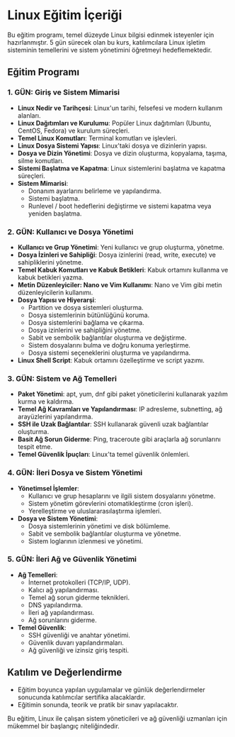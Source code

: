 # Linux Eğitim İçeriği

Bu eğitim programı, temel düzeyde Linux bilgisi edinmek isteyenler için hazırlanmıştır. 5 gün sürecek olan bu kurs, katılımcılara Linux işletim sisteminin temellerini ve sistem yönetimini öğretmeyi hedeflemektedir.

## Eğitim Programı

### **1. GÜN: Giriş ve Sistem Mimarisi**
- **Linux Nedir ve Tarihçesi**: Linux'un tarihi, felsefesi ve modern kullanım alanları.
- **Linux Dağıtımları ve Kurulumu**: Popüler Linux dağıtımları (Ubuntu, CentOS, Fedora) ve kurulum süreçleri.
- **Temel Linux Komutları**: Terminal komutları ve işlevleri.
- **Linux Dosya Sistemi Yapısı**: Linux'taki dosya ve dizinlerin yapısı.
- **Dosya ve Dizin Yönetimi**: Dosya ve dizin oluşturma, kopyalama, taşıma, silme komutları.
- **Sistemi Başlatma ve Kapatma**: Linux sistemlerini başlatma ve kapatma süreçleri.
- **Sistem Mimarisi**:
  - Donanım ayarlarını belirleme ve yapılandırma.
  - Sistemi başlatma.
  - Runlevel / boot hedeflerini değiştirme ve sistemi kapatma veya yeniden başlatma.

### **2. GÜN: Kullanıcı ve Dosya Yönetimi**
- **Kullanıcı ve Grup Yönetimi**: Yeni kullanıcı ve grup oluşturma, yönetme.
- **Dosya İzinleri ve Sahipliği**: Dosya izinlerini (read, write, execute) ve sahipliklerini yönetme.
- **Temel Kabuk Komutları ve Kabuk Betikleri**: Kabuk ortamını kullanma ve kabuk betikleri yazma.
- **Metin Düzenleyiciler: Nano ve Vim Kullanımı**: Nano ve Vim gibi metin düzenleyicilerin kullanımı.
- **Dosya Yapısı ve Hiyerarşi**:
  - Partition ve dosya sistemleri oluşturma.
  - Dosya sistemlerinin bütünlüğünü koruma.
  - Dosya sistemlerini bağlama ve çıkarma.
  - Dosya izinlerini ve sahipliğini yönetme.
  - Sabit ve sembolik bağlantılar oluşturma ve değiştirme.
  - Sistem dosyalarını bulma ve doğru konuma yerleştirme.
  - Dosya sistemi seçeneklerini oluşturma ve yapılandırma.
- **Linux Shell Script**: Kabuk ortamını özelleştirme ve script yazımı.

### **3. GÜN: Sistem ve Ağ Temelleri**
- **Paket Yönetimi**: apt, yum, dnf gibi paket yöneticilerini kullanarak yazılım kurma ve kaldırma.
- **Temel Ağ Kavramları ve Yapılandırması**: IP adresleme, subnetting, ağ arayüzlerini yapılandırma.
- **SSH ile Uzak Bağlantılar**: SSH kullanarak güvenli uzak bağlantılar oluşturma.
- **Basit Ağ Sorun Giderme**: Ping, traceroute gibi araçlarla ağ sorunlarını tespit etme.
- **Temel Güvenlik İpuçları**: Linux'ta temel güvenlik önlemleri.

### **4. GÜN: İleri Dosya ve Sistem Yönetimi**
- **Yönetimsel İşlemler**:
  - Kullanıcı ve grup hesaplarını ve ilgili sistem dosyalarını yönetme.
  - Sistem yönetim görevlerini otomatikleştirme (cron işleri).
  - Yerelleştirme ve uluslararasılaştırma işlemleri.
- **Dosya ve Sistem Yönetimi**:
  - Dosya sistemlerinin yönetimi ve disk bölümleme.
  - Sabit ve sembolik bağlantılar oluşturma ve yönetme.
  - Sistem loglarının izlenmesi ve yönetimi.

### **5. GÜN: İleri Ağ ve Güvenlik Yönetimi**
- **Ağ Temelleri**:
  - İnternet protokolleri (TCP/IP, UDP).
  - Kalıcı ağ yapılandırması.
  - Temel ağ sorun giderme teknikleri.
  - DNS yapılandırma.
  - İleri ağ yapılandırması.
  - Ağ sorunlarını giderme.
- **Temel Güvenlik**:
  - SSH güvenliği ve anahtar yönetimi.
  - Güvenlik duvarı yapılandırmaları.
  - Ağ güvenliği ve izinsiz giriş tespiti.

## Katılım ve Değerlendirme
- Eğitim boyunca yapılan uygulamalar ve günlük değerlendirmeler sonucunda katılımcılar sertifika alacaklardır.
- Eğitimin sonunda, teorik ve pratik bir sınav yapılacaktır.

Bu eğitim, Linux ile çalışan sistem yöneticileri ve ağ güvenliği uzmanları için mükemmel bir başlangıç niteliğindedir.
